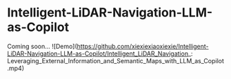 # Intelligent-LiDAR-Navigation-LLM-as-Copilot
Coming soon...
![Demo](https://github.com/xiexiexiaoxiexie/Intelligent-LiDAR-Navigation-LLM-as-Copilot/Intelligent_LiDAR_Navigation_: Leveraging_External_Information_and_Semantic_Maps_with_LLM_as_Copilot.mp4)
